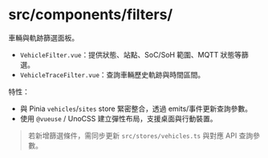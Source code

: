 # src/components/filters/

車輛與軌跡篩選面板。

- `VehicleFilter.vue`：提供狀態、站點、SoC/SoH 範圍、MQTT 狀態等篩選。
- `VehicleTraceFilter.vue`：查詢車輛歷史軌跡與時間區間。

特性：
- 與 Pinia `vehicles`/`sites` store 緊密整合，透過 emits/事件更新查詢參數。
- 使用 `@vueuse` / UnoCSS 建立彈性布局，支援桌面與行動裝置。

> 若新增篩選條件，需同步更新 `src/stores/vehicles.ts` 與對應 API 查詢參數。
